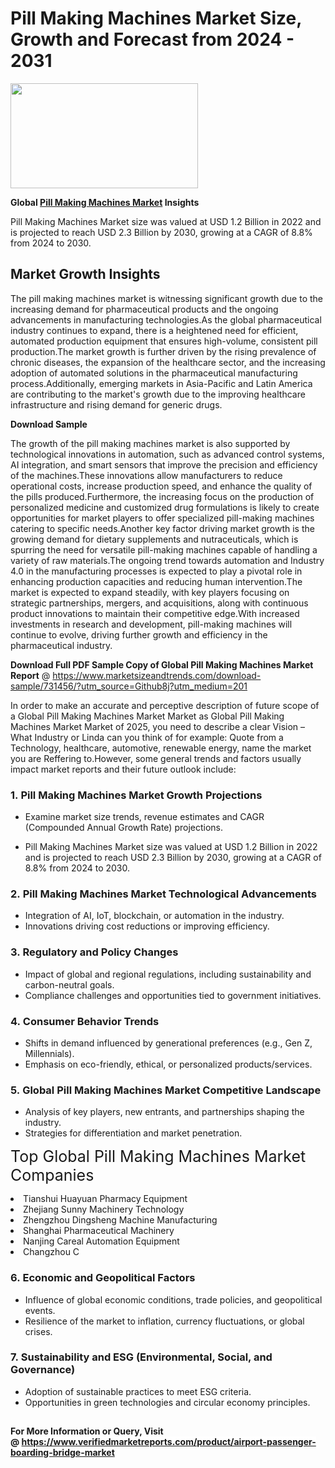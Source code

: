 <H1>Pill Making Machines Market Size, Growth and Forecast from 2024 - 2031</H1><img class="aligncenter size-medium wp-image-584254" src="https://thirdeyenews.in/wp-content/uploads/2024/09/Global-Market-Research-300x168.jpeg" alt="" width="300" height="168" /><p><strong>Global&nbsp;<a href="https://www.marketsizeandtrends.com/download-sample/731456/?utm_source=Github8j?utm_medium=201">Pill Making Machines Market</a> Insights</strong></p><p>Pill Making Machines Market size was valued at USD 1.2 Billion in 2022 and is projected to reach USD 2.3 Billion by 2030, growing at a CAGR of 8.8% from 2024 to 2030.</p><p><h2>Market Growth Insights</h2> <p>The pill making machines market is witnessing significant growth due to the increasing demand for pharmaceutical products and the ongoing advancements in manufacturing technologies.As the global pharmaceutical industry continues to expand, there is a heightened need for efficient, automated production equipment that ensures high-volume, consistent pill production.The market growth is further driven by the rising prevalence of chronic diseases, the expansion of the healthcare sector, and the increasing adoption of automated solutions in the pharmaceutical manufacturing process.Additionally, emerging markets in Asia-Pacific and Latin America are contributing to the market's growth due to the improving healthcare infrastructure and rising demand for generic drugs.</p> <p><strong>Download Sample</strong></p> <p>The growth of the pill making machines market is also supported by technological innovations in automation, such as advanced control systems, AI integration, and smart sensors that improve the precision and efficiency of the machines.These innovations allow manufacturers to reduce operational costs, increase production speed, and enhance the quality of the pills produced.Furthermore, the increasing focus on the production of personalized medicine and customized drug formulations is likely to create opportunities for market players to offer specialized pill-making machines catering to specific needs.Another key factor driving market growth is the growing demand for dietary supplements and nutraceuticals, which is spurring the need for versatile pill-making machines capable of handling a variety of raw materials.The ongoing trend towards automation and Industry 4.0 in the manufacturing processes is expected to play a pivotal role in enhancing production capacities and reducing human intervention.The market is expected to expand steadily, with key players focusing on strategic partnerships, mergers, and acquisitions, along with continuous product innovations to maintain their competitive edge.With increased investments in research and development, pill-making machines will continue to evolve, driving further growth and efficiency in the pharmaceutical industry.<p><span class=""><strong>Download Full PDF Sample Copy of Global Pill Making Machines Market Report</strong> @ <a href="https://www.marketsizeandtrends.com/download-sample/731456/?utm_source=Github8j?utm_medium=201" target="_blank">https://www.marketsizeandtrends.com/download-sample/731456/?utm_source=Github8j?utm_medium=201</a></span></p><p>In order to make an accurate and perceptive description of future scope of a Global&nbsp;Pill Making Machines Market Market as Global&nbsp;Pill Making Machines Market Market of 2025, you need to describe a clear Vision &ndash; What Industry or Linda can you think of for example: Quote from a Technology, healthcare, automotive, renewable energy, name the market you are Reffering to.However, some general trends and factors usually impact market reports and their future outlook include:</p><h3>1.&nbsp;<strong>Pill Making Machines Market Growth Projections</strong></h3><ul><li>Examine market size trends, revenue estimates and CAGR (Compounded Annual Growth Rate) projections.</li><li><p>Pill Making Machines Market size was valued at USD 1.2 Billion in 2022 and is projected to reach USD 2.3 Billion by 2030, growing at a CAGR of 8.8% from 2024 to 2030.</p></li></ul><h3>2.&nbsp;<strong>Pill Making Machines Market Technological Advancements</strong></h3><ul><li>Integration of AI, IoT, blockchain, or automation in the industry.</li><li>Innovations driving cost reductions or improving efficiency.</li></ul><h3>3.&nbsp;<strong>Regulatory and Policy Changes</strong></h3><ul><li>Impact of global and regional regulations, including sustainability and carbon-neutral goals.</li><li>Compliance challenges and opportunities tied to government initiatives.</li></ul><h3>4.&nbsp;<strong>Consumer Behavior Trends</strong></h3><ul><li>Shifts in demand influenced by generational preferences (e.g., Gen Z, Millennials).</li><li>Emphasis on eco-friendly, ethical, or personalized products/services.</li></ul><h3>5.&nbsp;<strong>Global Pill Making Machines Market Competitive Landscape</strong></h3><ul><li>Analysis of key players, new entrants, and partnerships shaping the industry.</li><li>Strategies for differentiation and market penetration.</li></ul><p data-pm-slice="1 1 []"><span style="color: inherit; font-family: inherit; font-size: 25px;">Top Global Pill Making Machines Market Companies</span></p><div class="" data-test-id=""><p><li>Tianshui Huayuan Pharmacy Equipment</li><li> Zhejiang Sunny Machinery Technology</li><li> Zhengzhou Dingsheng Machine Manufacturing</li><li> Shanghai Pharmaceutical Machinery</li><li> Nanjing Careal Automation Equipment</li><li> Changzhou C</li></p></div><h3>6.&nbsp;<strong>Economic and Geopolitical Factors</strong></h3><ul><li>Influence of global economic conditions, trade policies, and geopolitical events.</li><li>Resilience of the market to inflation, currency fluctuations, or global crises.</li></ul><h3>7.&nbsp;<strong>Sustainability and ESG (Environmental, Social, and Governance)</strong></h3><ul><li>Adoption of sustainable practices to meet ESG criteria.</li><li>Opportunities in green technologies and circular economy principles.</li></ul><h2><strong style="font-size: 14px;">For More Information or Query, Visit @&nbsp;</strong><a style="background-color: #ffffff; font-size: 14px;" href="https://www.marketsizeandtrends.com/report/pill-making-machines-market/" target="_blank">https://www.verifiedmarketreports.com/product/airport-passenger-boarding-bridge-market</a></h2>